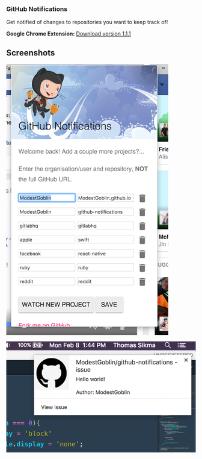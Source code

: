### GitHub Notifications

Get notified of changes to repositories you want to keep track of!

**Google Chrome Extension:** [Download version 1.1.1](https://chrome.google.com/webstore/detail/github-notifications/lahlghihdacfigfokfmhbebnphanbfdg)

## Screenshots

![](/images/screenshot.png)

![](/images/screenshot_2.png)